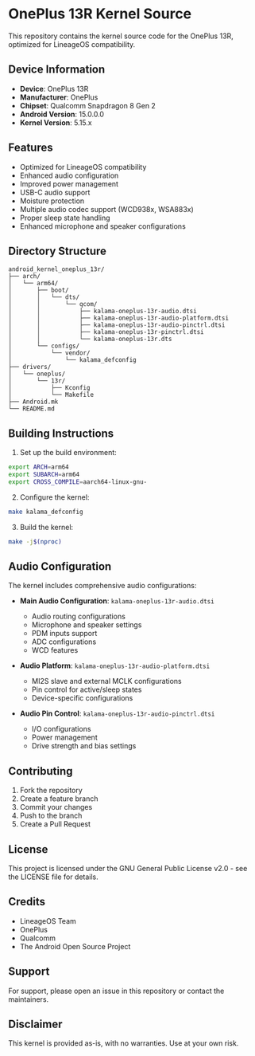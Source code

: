 # OnePlus 13R Kernel Source

This repository contains the kernel source code for the OnePlus 13R, optimized for LineageOS compatibility.

## Device Information

- **Device**: OnePlus 13R
- **Manufacturer**: OnePlus
- **Chipset**: Qualcomm Snapdragon 8 Gen 2
- **Android Version**: 15.0.0.0
- **Kernel Version**: 5.15.x

## Features

- Optimized for LineageOS compatibility
- Enhanced audio configuration
- Improved power management
- USB-C audio support
- Moisture protection
- Multiple audio codec support (WCD938x, WSA883x)
- Proper sleep state handling
- Enhanced microphone and speaker configurations

## Directory Structure

```
android_kernel_oneplus_13r/
├── arch/
│   └── arm64/
│       ├── boot/
│       │   └── dts/
│       │       └── qcom/
│       │           ├── kalama-oneplus-13r-audio.dtsi
│       │           ├── kalama-oneplus-13r-audio-platform.dtsi
│       │           ├── kalama-oneplus-13r-audio-pinctrl.dtsi
│       │           ├── kalama-oneplus-13r-pinctrl.dtsi
│       │           └── kalama-oneplus-13r.dts
│       └── configs/
│           └── vendor/
│               └── kalama_defconfig
├── drivers/
│   └── oneplus/
│       └── 13r/
│           ├── Kconfig
│           └── Makefile
├── Android.mk
└── README.md
```

## Building Instructions

1. Set up the build environment:
```bash
export ARCH=arm64
export SUBARCH=arm64
export CROSS_COMPILE=aarch64-linux-gnu-
```

2. Configure the kernel:
```bash
make kalama_defconfig
```

3. Build the kernel:
```bash
make -j$(nproc)
```

## Audio Configuration

The kernel includes comprehensive audio configurations:

- **Main Audio Configuration**: `kalama-oneplus-13r-audio.dtsi`
  - Audio routing configurations
  - Microphone and speaker settings
  - PDM inputs support
  - ADC configurations
  - WCD features

- **Audio Platform**: `kalama-oneplus-13r-audio-platform.dtsi`
  - MI2S slave and external MCLK configurations
  - Pin control for active/sleep states
  - Device-specific configurations

- **Audio Pin Control**: `kalama-oneplus-13r-audio-pinctrl.dtsi`
  - I/O configurations
  - Power management
  - Drive strength and bias settings

## Contributing

1. Fork the repository
2. Create a feature branch
3. Commit your changes
4. Push to the branch
5. Create a Pull Request

## License

This project is licensed under the GNU General Public License v2.0 - see the LICENSE file for details.

## Credits

- LineageOS Team
- OnePlus
- Qualcomm
- The Android Open Source Project

## Support

For support, please open an issue in this repository or contact the maintainers.

## Disclaimer

This kernel is provided as-is, with no warranties. Use at your own risk. 